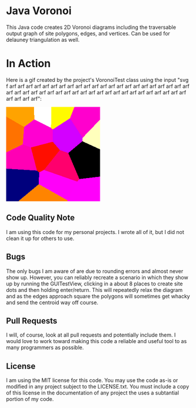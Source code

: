 # Java Voronoi

This Java code creates 2D Voronoi diagrams including the traversable output graph of site polygons, edges, and vertices. Can be used for delauney triangulation as well.

# In Action

Here is a gif created by the project's VoronoiTest class using the input "svg f arf arf arf arf arf arf arf arf arf arf arf arf arf arf arf arf arf arf arf arf arf arf arf arf arf arf arf arf arf arf arf arf arf arf arf arf arf arf arf arf arf arf arf arf arf arf arf arf":


![Animated Voronoi relaxation with points added per frame](./animation.gif)

## Code Quality Note

I am using this code for my personal projects. I wrote all of it, but I did not clean it up for others to use.

## Bugs

The only bugs I am aware of are due to rounding errors and almost never show up. However, you can reliably recreate a scenario in which they show up by running the GUITestView, clicking in a about 8 places to create site dots and then holding enter/return. This will repeatedly relax the diagram and as the edges approach square the polygons will sometimes get whacky and send the centroid way off course.

## Pull Requests

I will, of course, look at all pull requests and potentially include them. I would love to work toward making this code a reliable and useful tool to as many programmers as possible.

## License

I am using the MIT license for this code. You may use the code as-is or modified in any project subject to the LICENSE.txt.
You must include a copy of this license in the documentation of any project the uses a subtantial portion of my code.
